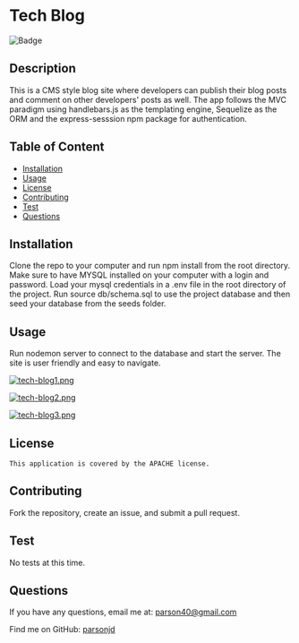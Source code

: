 # Tech Blog

![Badge](https://img.shields.io/badge/License-APACHE-blue.svg)

## Description

This is a CMS style blog site where developers can publish their blog posts and comment on other developers' posts as well. The app follows the MVC paradigm using handlebars.js as the templating engine, Sequelize as the ORM and the express-sesssion npm package for authentication.

## Table of Content

- [Installation](#installation)
- [Usage](#usage)
- [License](./LICENSE-APACHE.md)
- [Contributing](#contributing)
- [Test](#Test)
- [Questions](#questions)

## Installation

Clone the repo to your computer and run npm install from the root directory. Make sure to have MYSQL installed on your computer with a login and password. Load your mysql credentials in a .env file in the root directory of the project. Run source db/schema.sql to use the project database and then seed your database from the seeds folder.

## Usage

Run nodemon server to connect to the database and start the server. The site is user friendly and easy to navigate.

[![tech-blog1.png](https://i.postimg.cc/sDWG5sh6/tech-blog1.png)](https://postimg.cc/crsJSqTw)

[![tech-blog2.png](https://i.postimg.cc/G3Gy6vL3/tech-blog2.png)](https://postimg.cc/QVNCT9Kv)

[![tech-blog3.png](https://i.postimg.cc/x1cTVSvG/tech-blog3.png)](https://postimg.cc/tsGHFwm7)

## License

    This application is covered by the APACHE license.

## Contributing

Fork the repository, create an issue, and submit a pull request.

## Test

No tests at this time.

## Questions

If you have any questions, email me at: parson40@gmail.com

Find me on GitHub: [parsonjd](https://github.com/parsonjd)
